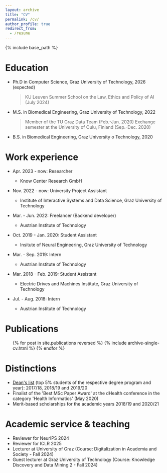 ```yaml
---
layout: archive
title: "CV"
permalink: /cv/
author_profile: true
redirect_from:
  - /resume
---
```


{% include base_path %}

Education
======
* Ph.D in Computer Science, Graz University of Technology, 2026 (expected)
	> KU Leuven Summer School on the Law, Ethics and Policy of AI (July 2024)
* M.S. in Biomedical Engineering, Graz University of Technology, 2022
	> Member of the TU Graz Data Team (Feb.-Jun. 2020)
	> Exchange semester at the University of Oulu, Finland (Sep.-Dec. 2020)
* B.S. in Biomedical Engineering, Graz University o Technology, 2020

Work experience
======
* Apr. 2023 - now: Researcher
  * Know Center Research GmbH

* Nov. 2022 - now: University Project Assistant
  * Institute of Interactive Systems and Data Science, Graz University of Technology

* Mar. - Jun. 2022: Freelancer (Backend developer)
  * Austrian Institute of Technology

* Oct. 2019 - Jan. 2020: Student Assistant
  * Insitute of Neural Engineering, Graz University of Technology
  
* Mar. - Sep. 2019: Intern
  * Austrian Institute of Technology
  
* Mar. 2018 - Feb. 2019: Student Assistant
  * Electric Drives and Machines Institute, Graz University of Technology

* Jul. - Aug. 2018: Intern
  * Austrian Institute of Technology

Publications
======
  <ul>{% for post in site.publications reversed %}
    {% include archive-single-cv.html %}
  {% endfor %}</ul>

Distinctions
======
* [Dean's list](https://bit.ly/3M7EQv0) (top 5% students of the respective degree program and year): 2017/18, 2018/19 and 2019/20
* Finalist of the 'Best MSc Paper Award' at the dHealth conference in the category 'Health Informatics' (May 2020)
* Merit-based scholarships for the academic years 2018/19 and 2020/21
  
Academic service & teaching
======
* Reviewer for NeurIPS 2024
* Reviewer for ICLR 2025
* Lecturer at University of Graz (Course: Digitalization in Academia and Society - Fall 2024)
* Guest lecturer at Graz University of Technology (Course: Knowledge Discovery and Data Mining 2 - Fall 2024)
